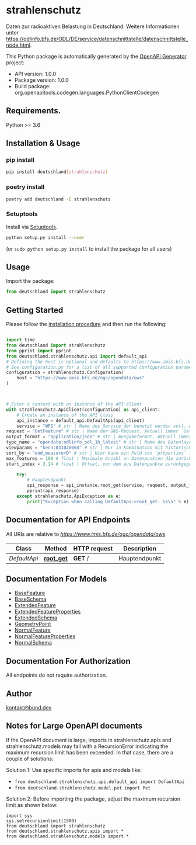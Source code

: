 # strahlenschutz
Daten zur radioaktiven Belastung in Deutschland. Weitere Informationen unter https://odlinfo.bfs.de/ODL/DE/service/datenschnittstelle/datenschnittstelle_node.html.

This Python package is automatically generated by the [OpenAPI Generator](https://openapi-generator.tech) project:

- API version: 1.0.0
- Package version: 1.0.0
- Build package: org.openapitools.codegen.languages.PythonClientCodegen

## Requirements.

Python >= 3.6

## Installation & Usage
### pip install

```sh
pip install deutschland[strahlenschutz]
```

### poetry install

```sh
poetry add deutschland -E strahlenschutz
```

### Setuptools

Install via [Setuptools](http://pypi.python.org/pypi/setuptools).

```sh
python setup.py install --user
```
(or `sudo python setup.py install` to install the package for all users)

## Usage

Import the package:
```python
from deutschland import strahlenschutz
```

## Getting Started

Please follow the [installation procedure](#installation--usage) and then run the following:

```python

import time
from deutschland import strahlenschutz
from pprint import pprint
from deutschland.strahlenschutz.api import default_api
# Defining the host is optional and defaults to https://www.imis.bfs.de/ogc/opendata/ows
# See configuration.py for a list of all supported configuration parameters.
configuration = strahlenschutz.Configuration(
    host = "https://www.imis.bfs.de/ogc/opendata/ows"
)



# Enter a context with an instance of the API client
with strahlenschutz.ApiClient(configuration) as api_client:
    # Create an instance of the API class
    api_instance = default_api.DefaultApi(api_client)
    service = "WFS" # str | Name des Service der benutzt werden soll. Aktuell immer `WFS`. (default to "WFS")
request = "GetFeature" # str | Name der OWS-Request. Aktuell immer `GetFeature`. (default to "GetFeature")
output_format = "application/json" # str | Ausgabeformat. Aktuell immer `application/json`. (default to "application/json")
type_name = "opendata:odlinfo_odl_1h_latest" # str | Name des Datenlayers, das benutzt werden soll.   * `odlinfo_odl_1h_latest` - Liste der Messstellen inklusive dem jeweils letzten 1-Stunden-Messwert   * `odlinfo_timeseries_odl_1h` - Zeitreihe mit 1-Stunden-Messdaten   * `odlinfo_timeseries_odl_24h` - Zeitreihe mit 24-Stunden-Messdaten  (optional)
viewparams = "kenn:031020004" # str | Nur in Kombination mit historischen Daten (also nur Layer ohne `_latest`) relevant.  Genutzt zur Angabe einer spezifischen Messstelle mittels `kenn`-Wert.  (optional)
sort_by = "end_measure+D" # str | Hier kann ein Feld von `properties` (also den zurückgegebenen Datenpunkten) angegeben werden, dann wird nach diesem aufsteigend sortiert. Wird an den Namen des Feldes noch `+D` angehängt, so wird absteigend sortiert.  (optional)
max_features = 100 # float | Maximale Anzahl an Datenpunkten die zurückgegeben werden soll. (optional)
start_index = 3.14 # float | Offset, von dem aus Datenpunkte zurückgegeben werden sollen. Kann in Kombination mit `maxFeatures` genutzt werden, um Pagination zu ermöglichen. (optional)

    try:
        # Hauptendpunkt
        api_response = api_instance.root_get(service, request, output_format, type_name=type_name, viewparams=viewparams, sort_by=sort_by, max_features=max_features, start_index=start_index)
        pprint(api_response)
    except strahlenschutz.ApiException as e:
        print("Exception when calling DefaultApi->root_get: %s\n" % e)
```

## Documentation for API Endpoints

All URIs are relative to *https://www.imis.bfs.de/ogc/opendata/ows*

Class | Method | HTTP request | Description
------------ | ------------- | ------------- | -------------
*DefaultApi* | [**root_get**](docs/DefaultApi.md#root_get) | **GET** / | Hauptendpunkt


## Documentation For Models

 - [BaseFeature](docs/BaseFeature.md)
 - [BaseSchema](docs/BaseSchema.md)
 - [ExtendedFeature](docs/ExtendedFeature.md)
 - [ExtendedFeatureProperties](docs/ExtendedFeatureProperties.md)
 - [ExtendedSchema](docs/ExtendedSchema.md)
 - [GeometryPoint](docs/GeometryPoint.md)
 - [NormalFeature](docs/NormalFeature.md)
 - [NormalFeatureProperties](docs/NormalFeatureProperties.md)
 - [NormalSchema](docs/NormalSchema.md)


## Documentation For Authorization

 All endpoints do not require authorization.

## Author

kontakt@bund.dev


## Notes for Large OpenAPI documents
If the OpenAPI document is large, imports in strahlenschutz.apis and strahlenschutz.models may fail with a
RecursionError indicating the maximum recursion limit has been exceeded. In that case, there are a couple of solutions:

Solution 1:
Use specific imports for apis and models like:
- `from deutschland.strahlenschutz.api.default_api import DefaultApi`
- `from deutschland.strahlenschutz.model.pet import Pet`

Solution 2:
Before importing the package, adjust the maximum recursion limit as shown below:
```
import sys
sys.setrecursionlimit(1500)
from deutschland import strahlenschutz
from deutschland.strahlenschutz.apis import *
from deutschland.strahlenschutz.models import *
```

